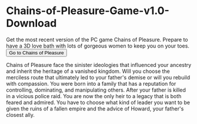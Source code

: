 # Chains-of-Pleasure-Game-v1.0-Download
Get the most recent version of the PC game Chains of Pleasure. Prepare to have a 3D love bath with lots of gorgeous women to keep you on your toes.
<a href="https://www.gamezfusion.org/chains-of-pleasure/" target="_blank" rel="noopener noreferrer">
  <button type="button">Go to Chains of Pleasure</button>
</a>

Chains of Pleasure face the sinister ideologies that influenced your ancestry and inherit the heritage of a vanished kingdom. Will you choose the merciless route that ultimately led to your father's demise or will you rebuild with compassion. You were born into a family that has a reputation for controlling, dominating, and manipulating others. 
After your father is killed in a vicious police raid. You are now the only heir to a legacy that is both feared and admired. You have to choose what kind of leader you want to be given the ruins of a fallen empire and the advice of Howard, your father's closest ally. 
